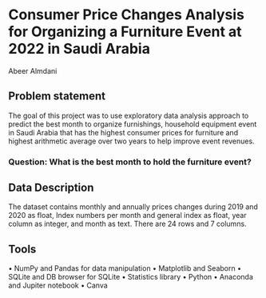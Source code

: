 # Consumer Price Changes Analysis for Organizing a Furniture Event at 2022 in Saudi Arabia
Abeer Almdani


## Problem statement
The goal of this project was to use exploratory data analysis approach to predict the best month to organize furnishings, household equipment event in Saudi Arabia that has the highest consumer prices for furniture and highest arithmetic average over two years to help improve event revenues. 
### Question: What is the best month to hold the furniture event?


## Data Description
The dataset contains monthly and annually prices changes during 2019 and 2020 as float, Index numbers per month and general index as float, year column as integer, and month as text. There are 24 rows and 7 columns.

## Tools
•	NumPy and Pandas for data manipulation
•	Matplotlib and Seaborn 
•	SQLite and DB browser for SQLite
•	Statistics library
•	Python
•	Anaconda and Jupiter notebook
•	Canva
